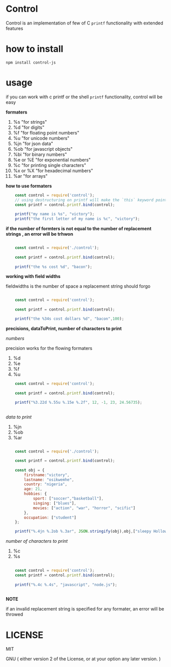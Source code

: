 # Control 

Control is an implementation of few of C `printf` functionality with extended features

# how to install

`npm install control-js`

# usage

if you can work with c printf or the shell `printf` functionality, control will be easy


**formaters**

1. %s  "for strings"
2. %d  "for digits"
3. %f  "for floating point numbers"
4. %u "for unicode numbers"
5. %jn "for json data"
6. %ob "for javascript objects"
7. %bi "for binary numbers"
9. %e or %E  "for exponential numbers"
10. %c "for printing single characters" 
11. %x or %X "for hexadecimal numbers"
12. %ar "for arrays"

**how to use formaters**

```javascript
    const control = require('control');
    // using destructuring on printf will make the `this` keyword points to undefined
    const printf = control.printf.bind(control);
    
    printf("my name is %s", "victory");
    printf("the first letter of my name is %c", "victory");

```

**if the number of formters is not equal to the number of replacement strings , an error will be trhwon**

```javascript

    const control = require('./control');
    
    const printf = control.printf.bind(control);
    
    printf("the %s cost %d", "bacon");

```

**working with field widths**

fieldwidths is the number of space a replacement string should forgo

```javascript

    const control = require('control');
    
    const printf = control.printf.bind(control);

    printf("the %34s cost dollars %d", "bacon",100);

```

**precisions, dataToPrint, number of characters to print**

*numbers*

precision works for the flowing formaters

1. %d
2. %e
3. %f
4. %u

```javascript
    const control = require('control');
    
    const printf = control.printf.bind(control);
    
    printf("%3.22d %.55u %.15e %.2f", 12, -1, 23, 24.56735);
    
```

*data to print*

1. %jn
2. %ob
3. %ar

```javascript

    const control = require('./control');

    const printf = control.printf.bind(control);
    
    const obj = {
        firstname:"victory",
        lastname: "osikwemhe",
        country: "nigeria",
        age: 21,
        hobbies: {
            sport: ["soccer","basketball"],
            singing: ["blues"],
            movies: ["action", "war", "horror", "scific"]
        },
        occupation: ["student"]
    };

    printf("%.4jn %.2ob %.3ar", JSON.stringify(obj),obj,["sleepy Hollow","The walking dead", "silicon valley", "vikings", "sense8"]);

```
*number of characters to print*

1. %c
2. %s

```javascript
    
    const control = require('control');
    const printf = control.printf.bind(control);
    
    printf("%.4c %.4s", "javascript", "node.js");
    
```


**NOTE**

if an invalid replacement string is specified for any formater, an error will be throwed

# LICENSE

MIT

GNU ( either version 2 of the License, or at your option any later version.  )
